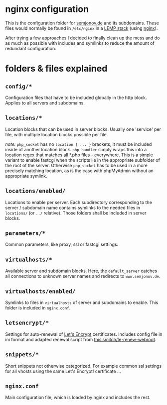 # nginx configuration

This is the configuration folder for [semjonov.de](https://www.semjonov.de/) and its subdomains. These files would normally be found in `/etc/nginx` in a [LEMP stack](https://lemp.io/) (using [nginx](https://www.nginx.com/resources/wiki/start/topics/examples/full/)).

After trying a few approaches I decided to finally clean up the mess and do as much as possible with includes and symlinks to reduce the amount of redundant configuration.

# folders & files explained

## `config/*`
Configuration files that have to be included globally in the http block. Applies to all servers and subdomains.


## `locations/*`
Location blocks that can be used in server blocks. Usually one 'service' per file, with multiple location blocks possible per file.

_note:_ `php_socket` has no `location { ... }` brackets, it must be included inside of another location block. `php_handler` simply wraps this into a location regex that matches all *.php files - everywhere. This is a simple variant to enable fastcgi when the scripts lie in the appropriate subfolder of the root of the server. Otherwise `php_socket` has to be used in a more precisely matching location, as is the case with phpMyAdmin without an appropriate symlink.


## `locations/enabled/`

Locations to enable per server. Each subdirectory corresponding to the server / subdomain name contains symlinks to the needed files in `locations/` (or `../` relative). Those folders shall be included in server blocks.


## `parameters/*`
Common parameters, like proxy, ssl or fastcgi settings.


## `virtualhosts/*`
Available server and subdomain blocks.
Here, the `default_server` catches all connections to unknown server names and redirects to `www.semjonov.de`.


## `virtualhosts/enabled/`
Symlinks to files in `virtualhosts` of server and subdomains to enable. This folder is included in `nginx.conf`.


## `letsencrypt/*`
Settings for auto-renewal of [Let's Encrypt](https://letsencrypt.org/) certificates. Includes config file in ini format and adapted renewal script from [thisismitch/le-renew-webroot](https://gist.github.com/thisismitch/e1b603165523df66d5cc "Gist: thisismitch/le-renew-webroot").


## `snippets/*`
Short snippets not otherwise categorized. For example common ssl settings for all vhosts using the same Let's Encrypt! certificate ...


## `nginx.conf`
Main configuration file, which is loaded by nginx and includes the rest.